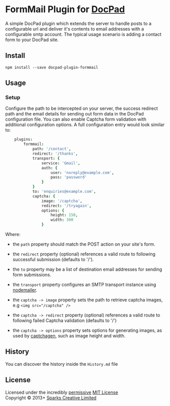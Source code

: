 # FormMail Plugin for [DocPad](http://docpad.org)

A simple DocPad plugin which extends the server to handle posts to a configurable url and deliver it's contents to email
addresses with a configurable smtp account.
The typical usage scenario is adding a contact form to your DocPad site.


## Install

```
npm install --save docpad-plugin-formmail
```


## Usage

### Setup

Configure the path to be intercepted on your server, the success redirect path and the email details for sending out
form data in the DocPad configuration file. You can also enable Captcha form validation with additional configuration
options. A full configuration entry would look similar to:

```coffeescript
	plugins:
		formmail:
			path: '/contact',
			redirect: '/thanks',
			transport: {
				service: 'Gmail',
				auth: {
					user: 'noreply@example.com',
					pass: 'password'
				}
			}
			to: 'enquiries@example.com',
			captcha: {
				image: '/captcha',
				redirect: '/tryagain',
				options: {
					height: 150,
					width: 300
				}
```

Where:

 - the `path` property should match the POST action on your site's form.
 - the `redirect` property (optional) references a valid route to following successful submission (defaults to '/').
 - the `to` property may be a list of destination email addresses for sending form submissions.
 - the `transport` property configures an SMTP transport instance using [nodemailer](http://www.nodemailer.com/).

 - the `captcha -> image` property sets the path to retrieve captcha images, e.g `<img src="/captcha" />`
 - the `captcha -> redirect` property (optional) references a valid route to following failed Captcha validation
 (defaults to '/')
 - the `captcha -> options` property sets options for generating images, as used by
  [captchagen](https://github.com/wearefractal/captchagen), such as image height and width.


## History
You can discover the history inside the `History.md` file



## License
Licensed under the incredibly [permissive](http://en.wikipedia.org/wiki/Permissive_free_software_licence) [MIT License](http://creativecommons.org/licenses/MIT/)
<br/>Copyright &copy; 2013+ [Sparks Creative Limited](http://www.sparks.uk.net)

